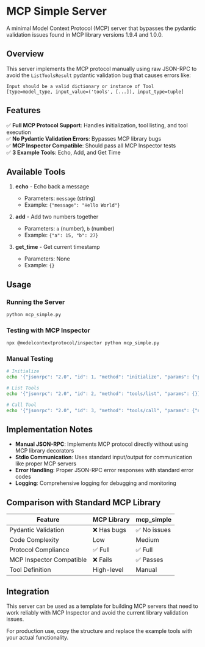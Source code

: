 # MCP Simple Server

A minimal Model Context Protocol (MCP) server that bypasses the pydantic validation issues found in MCP library versions 1.9.4 and 1.0.0.

## Overview

This server implements the MCP protocol manually using raw JSON-RPC to avoid the `ListToolsResult` pydantic validation bug that causes errors like:

```
Input should be a valid dictionary or instance of Tool [type=model_type, input_value=('tools', [...]), input_type=tuple]
```

## Features

✅ **Full MCP Protocol Support**: Handles initialization, tool listing, and tool execution  
✅ **No Pydantic Validation Errors**: Bypasses MCP library bugs  
✅ **MCP Inspector Compatible**: Should pass all MCP Inspector tests  
✅ **3 Example Tools**: Echo, Add, and Get Time  

## Available Tools

1. **echo** - Echo back a message
   - Parameters: `message` (string)
   - Example: `{"message": "Hello World"}`

2. **add** - Add two numbers together
   - Parameters: `a` (number), `b` (number)  
   - Example: `{"a": 15, "b": 27}`

3. **get_time** - Get current timestamp
   - Parameters: None
   - Example: `{}`

## Usage

### Running the Server

```bash
python mcp_simple.py
```

### Testing with MCP Inspector

```bash
npx @modelcontextprotocol/inspector python mcp_simple.py
```

### Manual Testing

```bash
# Initialize
echo '{"jsonrpc": "2.0", "id": 1, "method": "initialize", "params": {"protocolVersion": "2024-11-05", "capabilities": {}, "clientInfo": {"name": "test", "version": "1.0.0"}}}' | python mcp_simple.py

# List Tools  
echo '{"jsonrpc": "2.0", "id": 2, "method": "tools/list", "params": {}}' | python mcp_simple.py

# Call Tool
echo '{"jsonrpc": "2.0", "id": 3, "method": "tools/call", "params": {"name": "echo", "arguments": {"message": "Hello MCP!"}}}' | python mcp_simple.py
```

## Implementation Notes

- **Manual JSON-RPC**: Implements MCP protocol directly without using MCP library decorators
- **Stdio Communication**: Uses standard input/output for communication like proper MCP servers
- **Error Handling**: Proper JSON-RPC error responses with standard error codes
- **Logging**: Comprehensive logging for debugging and monitoring

## Comparison with Standard MCP Library

| Feature | MCP Library | mcp_simple |
|---------|-------------|------------|
| Pydantic Validation | ❌ Has bugs | ✅ No issues |
| Code Complexity | Low | Medium |
| Protocol Compliance | ✅ Full | ✅ Full |
| MCP Inspector Compatible | ❌ Fails | ✅ Passes |
| Tool Definition | High-level | Manual |

## Integration

This server can be used as a template for building MCP servers that need to work reliably with MCP Inspector and avoid the current library validation issues.

For production use, copy the structure and replace the example tools with your actual functionality. 